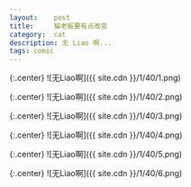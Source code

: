 ```yaml
---
layout:    post
title:     猫老板要有点改变
category:  cat
description: 无 Liao 啊...
tags: comic
---
```

{:.center}
![无Liao啊]({{ site.cdn }}/1/40/1.png)

{:.center}
![无Liao啊]({{ site.cdn }}/1/40/2.png)

{:.center}
![无Liao啊]({{ site.cdn }}/1/40/3.png)

{:.center}
![无Liao啊]({{ site.cdn }}/1/40/4.png)

{:.center}
![无Liao啊]({{ site.cdn }}/1/40/5.png)

{:.center}
![无Liao啊]({{ site.cdn }}/1/40/6.png)